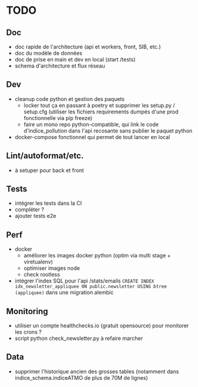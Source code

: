 # TODO

## Doc

- doc rapide de l'architecture (api et workers, front, SIB, etc.)
- doc du modèle de données
- doc de prise en main et dev en local (start /tests)
- schema d'architecture et flux réseau

## Dev

- cleanup code python et gestion des paquets
  - locker tout ça en passant à poetry et supprimer les setup.py / setup.cfg (utiliser les fichiers requirements dumpés d'une prod fonctionnelle via pip freeze)
  - faire un mono repo python-compatible, qui link le code d'indice_pollution dans l'api recosante sans publier le paquet python
- docker-compose fonctionnel qui permet de tout lancer en local

## Lint/autoformat/etc.

- à setuper pour back et front

## Tests

- intégrer les tests dans la CI
- compléter ?
- ajouter tests e2e

## Perf

- docker
  - améliorer les images docker python (optim via multi stage + viretualenv)
  - optimiser images node
  - check rootless
- intégrer l'index SQL pour l'api /stats/emails `CREATE INDEX idx_newsletter_appliquee ON public.newsletter USING btree (appliquee)` dans une migration alembic

## Monitoring

- utiliser un compte healthchecks.io (gratuit opensource) pour monitorer les crons ?
- script python check_newsletter.py à refaire marcher

## Data

- supprimer l'historique ancien des grosses tables (notamment dans indice_schema.indiceATMO de plus de 70M de lignes)
